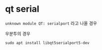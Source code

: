 # qt serial
`unknown module QT: serialport` 라고 나올 경우

우분투의 경우

```
sudo apt install libqt5serialport5-dev
```

